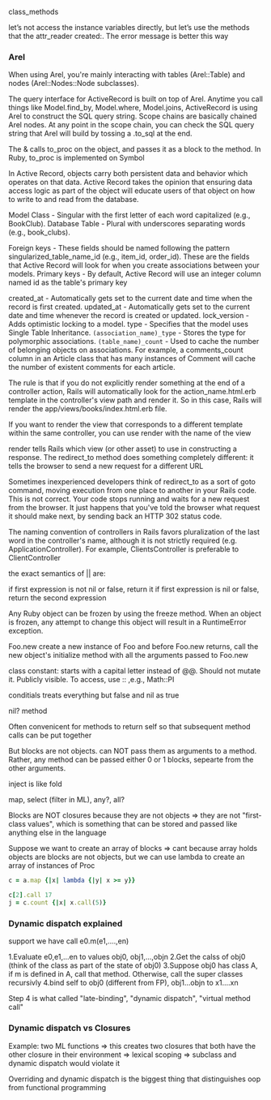 class_methods

let’s not access the instance variables directly, but let’s use the methods that the attr_reader created:. The error message is better this way


### Arel

When using Arel, you're mainly interacting with tables (Arel::Table) and nodes (Arel::Nodes::Node subclasses).

The query interface for ActiveRecord is built on top of Arel. Anytime you call things like Model.find_by, Model.where, Model.joins, ActiveRecord is using Arel to construct the SQL query string. Scope chains are basically chained Arel nodes. At any point in the scope chain, you can check the SQL query string that Arel will build by tossing a .to_sql at the end.




The & calls to_proc on the object, and passes it as a block to the method. In Ruby, to_proc is implemented on Symbol

In Active Record, objects carry both persistent data and behavior which operates on that data. Active Record takes the opinion that ensuring data access logic as part of the object will educate users of that object on how to write to and read from the database.

Model Class - Singular with the first letter of each word capitalized (e.g., BookClub).
Database Table - Plural with underscores separating words (e.g., book_clubs).

Foreign keys - These fields should be named following the pattern singularized_table_name_id (e.g., item_id, order_id). These are the fields that Active Record will look for when you create associations between your models.
Primary keys - By default, Active Record will use an integer column named id as the table's primary key 

created_at - Automatically gets set to the current date and time when the record is first created.
updated_at - Automatically gets set to the current date and time whenever the record is created or updated.
lock_version - Adds optimistic locking to a model.
type - Specifies that the model uses Single Table Inheritance.
`(association_name)_type` - Stores the type for polymorphic associations.
`(table_name)_count` - Used to cache the number of belonging objects on associations. For example, a comments_count column in an Article class that has many instances of Comment will cache the number of existent comments for each article.

The rule is that if you do not explicitly render something at the end of a controller action, Rails will automatically look for the action_name.html.erb template in the controller's view path and render it. So in this case, Rails will render the app/views/books/index.html.erb file.

If you want to render the view that corresponds to a different template within the same controller, you can use render with the name of the view

render tells Rails which view (or other asset) to use in constructing a response. The redirect_to method does something completely different: it tells the browser to send a new request for a different URL

Sometimes inexperienced developers think of redirect_to as a sort of goto command, moving execution from one place to another in your Rails code. This is not correct. Your code stops running and waits for a new request from the browser. It just happens that you've told the browser what request it should make next, by sending back an HTTP 302 status code.

The naming convention of controllers in Rails favors pluralization of the last word in the controller's name, although it is not strictly required (e.g. ApplicationController). For example, ClientsController is preferable to ClientController

the exact semantics of || are:

if first expression is not nil or false, return it
if first expression is nil or false, return the second expression

Any Ruby object can be frozen by using the freeze method. When an object is frozen, any attempt to change this object will result in a RuntimeError exception.

Foo.new create a new instance of Foo and before Foo.new returns, call the new
object's initialize method with all the arguments passed to Foo.new

class constant: starts with a capital letter instead of @@. Should not mutate
it. Publicly visible. To access, use :: ,e.g., Math::PI

conditials treats everything but false and nil as true

nil? method

Often convenicent for methods to return self so that subsequent method calls
can be put together


But blocks are not objects. can NOT pass them as arguments to a method.
Rather, any method can be passed either 0 or 1 blocks, sepearte from the other
arguments.

inject is like fold

map, select (filter in ML), any?, all?

Blocks are NOT closures because they are not objects => they are not
"first-class values", which is something that can be stored and passed like
anything else in the language

Suppose we want to create an array of blocks => cant because array holds
objects are blocks are not objects, but we can use lambda to create an array
of instances of Proc

```ruby
c = a.map {|x| lambda {|y| x >= y}}

c[2].call 17
j = c.count {|x| x.call(5)}

```


### Dynamic dispatch explained

support we have call e0.m(e1,....,en)

1.Evaluate e0,e1,...en to values obj0, obj1,...,objn
2.Get the calss of obj0 (think of the class as part of the state of obj0)
3.Suppose obj0 has class A, if m is defined in A, call that method. Otherwise, call the super classes recursivly
4.bind self to obj0 (different from FP), obj1...objn to x1....xn

Step 4 is what called "late-binding", "dynamic dispatch", "virtual method call"


### Dynamic dispatch vs Closures

Example: two ML functions
=> this creates two closures that both have the other closure in their environment => lexical scoping => subclass and dynamic dispatch would violate it

Overriding and dynamic dispatch is the biggest thing that distinguishes oop from functional programming
